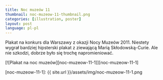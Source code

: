 ```yaml
---
title: Noc muzeów 11
thumbnail: noc-muzeow-11-thumbnail.png
categories: [illustration, poster]
layout: post
language: pl-pl
---
```


Plakat na konkurs dla Warszawy z okazji Nocy Muzeów 2011. Niestety wygrał bardziej hipsterski plakat z ziewającą Marią Skłodowską-Curie. Ale nie szkodzi, dobrze było się trochę napromieniować.

[![Plakat na noc muzeów][noc-muzeow-11-1]][noc-muzeow-11-1]

[noc-muzeow-11-1]: {{ site.url }}/assets/img/noc-muzeow-11-1.png